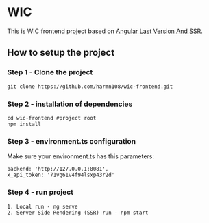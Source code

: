 # WIC


This is WIC frontend project based on [Angular Last Version And SSR](https://angular.io/).

## How to setup the project

### Step 1 - Clone the project
```
git clone https://github.com/harmn108/wic-frontend.git
```

### Step 2 - installation of dependencies

```
cd wic-frontend #project root
npm install
```

### Step 3 - environment.ts configuration
Make sure your environment.ts has this parameters:
```
backend: 'http://127.0.0.1:8081',
x_api_token: '71vg61v4f94lsxp43r2d'
```

### Step 4 - run project

```
1. Local run - ng serve
2. Server Side Rendering (SSR) run - npm start
```
